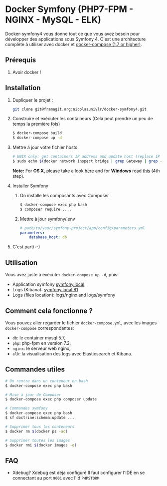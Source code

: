 # Docker Symfony (PHP7-FPM - NGINX - MySQL - ELK)

Docker-symfony4 vous donne tout ce que vous avez besoin pour développer des applications sous Symfony 4.
C'est une architecture complète à utiliser avec docker et [docker-compose (1.7 or higher)](https://docs.docker.com/compose/).

## Prérequis

1. Avoir docker !


## Installation

1. Dupliquer le projet :
    ```bash
    git clone git@framagit.org:nicolasunivlr/docker-symfony4.git
    ```


2. Construire et exécuter les containeurs (Cela peut prendre un peu de temps la première fois)

    ```bash
    $ docker-compose build
    $ docker-compose up -d
    ```

3. Mettre à jour votre fichier hosts

    ```bash
    # UNIX only: get containers IP address and update host (replace IP according to your configuration) (on Windows, edit C:\Windows\System32\drivers\etc\hosts)
    $ sudo echo $(docker network inspect bridge | grep Gateway | grep -o -E '[0-9\.]+') "symfony.local" >> /etc/hosts
    ```

    **Note:** For **OS X**, please take a look [here](https://docs.docker.com/docker-for-mac/networking/) and for **Windows** read [this](https://docs.docker.com/docker-for-windows/#/step-4-explore-the-application-and-run-examples) (4th step).

4. Installer Symfony
    1. On installe les composants avec Composer

        ```bash
        $ docker-compose exec php bash
        $ composer require ....
        ```
    2. Mettre à jour symfony/.env

        ```yml
        # path/to/your/symfony-project/app/config/parameters.yml
        parameters:
            database_host: db
        ```

5. C'est parti :-)

## Utilisation

Vous avez juste à exécuter `docker-compose up -d`, puis:

* Application symfony [symfony.local](http://symfony.local)  
* Logs (Kibana): [symfony.local:81](http://symfony.local:81)
* Logs (files location): logs/nginx and logs/symfony

## Comment cela fonctionne ?

Vous pouvez aller regarder le fichier `docker-compose.yml`, avec les images `docker-compose` correspondantes:

* `db`: le container mysql 5.7,
* `php`: php-fpm en version 7.2,
* `nginx`: le serveur web nginx,
* `elk`: la visualisation des logs avec Elasticsearch et Kibana.

## Commandes utiles


```bash
# On rentre dans un conteneur en bash
$ docker-compose exec php bash

# Mise à jour de Composer
$ docker-compose exec php composer update

# Commandes symfony
$ docker-compose exec php bash
$ sf doctrine:schema:update ...

# Supprimer tous les conteneurs 
$ docker rm $(docker ps -aq)

# Supprimer toutes les images
$ docker rmi $(docker images -q)
```

## FAQ

* Xdebug?
Xdebug est déjà configuré
Il faut configurer l'IDE en se connectant au port  `9001` avec l'id `PHPSTORM`
